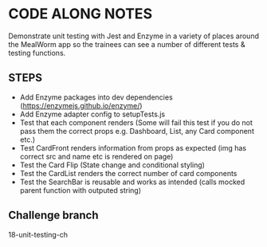 # CODE ALONG NOTES

Demonstrate unit testing with Jest and Enzyme in a variety of places around the MealWorm app so the trainees can see a number of different tests & testing functions.

## STEPS

- Add Enzyme packages into dev dependencies (https://enzymejs.github.io/enzyme/)
- Add Enzyme adapter config to setupTests.js
- Test that each component renders (Some will fail this test if you do not pass them the correct props e.g. Dashboard, List, any Card component etc.)
- Test CardFront renders information from props as expected (img has correct src and name etc is rendered on page)
- Test the Card Flip (State change and conditional styling)
- Test the CardList renders the correct number of card components
- Test the SearchBar is reusable and works as intended (calls mocked parent function with outputed string)

## Challenge branch

18-unit-testing-ch
